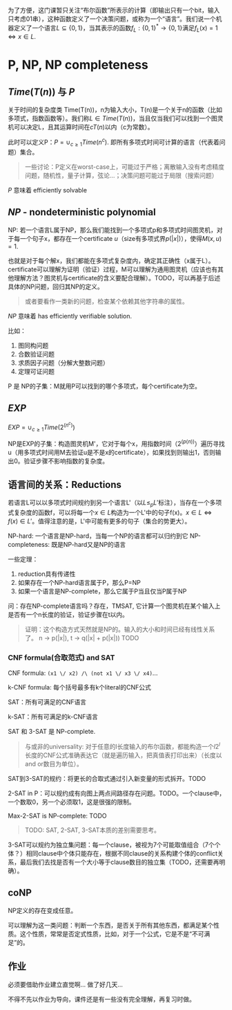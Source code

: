 为了方便，这门课暂只关注“布尔函数”所表示的计算（即输出只有一个bit，输入只考虑01串），这种函数定义了一个决策问题，或称为一个“语言”。我们说一个机器定义了一个语言$L\subseteq \{0, 1\}$，当其表示的函数$f_L: \{0, 1\}^*\rightarrow\{0, 1\}$满足$f_L(x) = 1\Leftrightarrow x\in L$.

# P, NP, NP completeness


## $Time(T(n))$ 与 $P$

关于时间的复杂度类 Time(T(n))，n为输入大小，T(n)是一个关于n的函数（比如多项式，指数函数等）。我们称$L\in Time(T(n))$，当且仅当我们可以找到一个图灵机可以决定L，且其运算时间在$cT(n)$以内（c为常数）。

此时可以定义P：$P = \cup_{c\geq 1}Time(n^c)$. 即所有多项式时间可计算的语言（代表着问题）集合。

> 一些讨论：P定义在worst-case上，可能过于严格；离散输入没有考虑精度问题，随机性，量子计算，弦论...；决策问题可能过于局限（搜索问题）

$P$ 意味着 efficiently solvable

## $NP$ - nondeterministic polynomial


NP: 若一个语言L属于NP，那么我们能找到一个多项式p和多项式时间图灵机，对于每一个句子x，都存在一个certificate $u$（size有多项式界$p(|x|)$），使得$M(x, u) = 1$.

也就是对于每个解x，我们都能在多项式复杂度内，确定其正确性（x属于L）。certificate可以理解为证明（验证）过程，M可以理解为通用图灵机（应该也有其他理解方法？图灵机与certificate的含义要配合理解）。TODO，可以再基于后述具体的NP问题，回归其NP的定义。

> 或者要看作一类新的问题，检查某个依赖其他字符串的属性。

$NP$ 意味着 has efficiently verifiable solution.

比如：
1. 图同构问题
2. 合数验证问题
3. 求质因子问题（分解大整数问题）
4. 定理可证问题

P 是 NP的子集：M就用P可以找到的哪个多项式，每个certificate为空。

## $EXP$

$EXP = \cup_{c\geq 1}Time(2^(n^c))$

NP是EXP的子集：构造图灵机M'，它对于每个x，用指数时间（$2^(p(n))$）遍历寻找u（用多项式时间用M去验证u是不是x的certificate），如果找到则输出1，否则输出0。验证步骤不影响指数的复杂度。

## 语言间的关系：Reductions

若语言L可以以多项式时间规约到另一个语言L'（以$L\leq_p L'$标注），当存在一个多项式复杂度的函数f，可以将每一个$x\in L$构造为一个L'中的句子f(x)。$x\in L \Leftrightarrow f(x)\in L'$。值得注意的是，L'中可能有更多的句子（集合的势更大）。

NP-hard: 一个语言是NP-hard，当每一个NP的语言都可以归约到它
NP-completeness: 既是NP-hard又是NP的语言


一些定理：
1. reduction具有传递性
2. 如果存在一个NP-hard语言属于P，那么P=NP
3. 如果一个语言是NP-complete，那么它属于P当且仅当P属于NP

问：存在NP-complete语言吗？存在，TMSAT, 它计算一个图灵机在某个输入上是否有一个n长度的验证，验证步骤在t以内。

> 证明：这个构造方式天然就是NP的。输入的大小和时间已经有线性关系了。
> n -> p(|x|), t -> q(|x| + p(|x|))
> TODO

### CNF formula(合取范式) and SAT

CNF formula: `(x1 \/ x2) /\ (not x1 \/ x3 \/ x4)`...

k-CNF formula: 每个括号最多有k个literal的CNF公式

SAT：所有可满足的CNF语言

k-SAT：所有可满足的k-CNF语言

SAT 和 3-SAT 是 NP-complete. 

> 与或非的universality: 对于任意的l长度输入的布尔函数，都能构造一个$l2^l$长度的CNF公式准确表达它（就是遍历输入，把真值表打印出来）（长度以and or数目为单位）。

SAT到3-SAT的规约：将更长的合取式通过引入新变量的形式拆开。TODO

2-SAT in P：可以规约成有向图上两点间路径存在问题。TODO。一个clause中，一个数取0，另一个必须取1，这是很强的限制。

Max-2-SAT is NP-complete: TODO

> TODO: SAT, 2-SAT, 3-SAT本质的差别需要思考。

3-SAT可以规约为独立集问题：每一个clause，被视为7个可能取值组合（7个个体？）相同clause中个体只能存在，根据不同clause的关系构建个体的conflict关系，最后我们去找是否有一个大小等于clause数目的独立集（TODO，还需要再明确）。

## coNP 

NP定义的存在变成任意。

可以理解为这一类问题：判断一个东西，是否关于所有其他东西，都满足某个性质。这个性质，常常是否定式性质，比如，对于一个公式，它是不是“不可满足”的。

## 作业

必须要借助作业建立直觉啊... 做了好几天... 

不得不先以作业为导向，课件还是有一些没有完全理解，再复习时做。